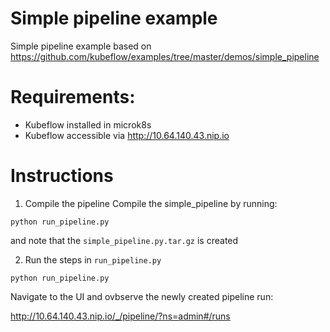 # Simple pipeline example

Simple pipeline example based on https://github.com/kubeflow/examples/tree/master/demos/simple_pipeline

# Requirements: 
- Kubeflow installed in microk8s
- Kubeflow accessible via http://10.64.140.43.nip.io

# Instructions

1. Compile the pipeline
Compile the simple_pipeline by running:
```commandline
python run_pipeline.py
```
and note that the `simple_pipeline.py.tar.gz` is created

2. Run the steps in `run_pipeline.py`

```python run_pipeline.py```

Navigate to the UI and ovbserve the newly created pipeline run:

http://10.64.140.43.nip.io/_/pipeline/?ns=admin#/runs

